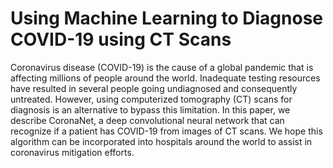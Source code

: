 # Using Machine Learning to Diagnose COVID-19 using CT Scans
Coronavirus disease (COVID-19) is the cause of a global pandemic that is affecting millions of people around the world. Inadequate testing resources have resulted in several people going undiagnosed and consequently untreated. However, using computerized tomography (CT) scans for diagnosis is an alternative to bypass this limitation. In this paper, we describe CoronaNet, a deep convolutional neural network that can recognize if a patient has COVID-19 from images of CT scans. We hope this algorithm can be incorporated into hospitals around the world to assist in coronavirus mitigation efforts.
